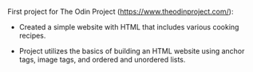 First project for The Odin Project (https://www.theodinproject.com/):

- Created a simple website with HTML that includes various cooking recipes.

- Project utilizes the basics of building an HTML website using anchor tags, image tags, and ordered and unordered lists.
